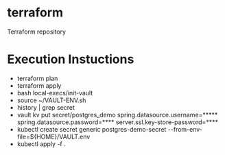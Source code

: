 # terraform
Terraform repository

# Execution Instuctions
* terraform plan
* terraform apply
* bash local-execs/init-vault
* source ~/VAULT-ENV.sh
* history | grep secret
* vault kv put secret/postgres_demo spring.datasource.username=***** spring.datasource.password=**** server.ssl.key-store-password=****
* kubectl create secret generic postgres-demo-secret --from-env-file=${HOME}/VAULT.env
* kubectl apply -f .
